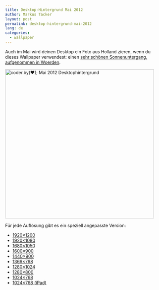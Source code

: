 ```yaml
---
title: Desktop-Hintergrund Mai 2012
author: Markus Tacker
layout: post
permalink: desktop-hintergrund-mai-2012
lang: de
categories:
  - wallpaper
---
```

Auch im Mai wird deinen Desktop ein Foto aus Holland zieren, wenn du dieses Wallpaper verwendest: einen [sehr schönen Sonnenuntergang, aufgenommen in Woerden][1].

[<img src="http://farm8.staticflickr.com/7097/6986672048_6dd9c09556.jpg" width="480" alt="coder.by(♥); Mai 2012 Desktophintergrund" />][2]

Für jede Auflösung gibt es ein speziell angepasste Version:

*   <a href="/uploads/2012/05/coderbyheart-wallpaper-2012-05-1920x1200.jpg" alt="coder.by(♥); Mai 2012 Desktophintergrund in 1920x1200">1920&#215;1200</a>
*   <a href="/uploads/2012/05/coderbyheart-wallpaper-2012-05-1920x1080.jpg" alt="coder.by(♥); Mai 2012 Desktophintergrund in 1920x1080">1920&#215;1080</a>
*   <a href="/uploads/2012/05/coderbyheart-wallpaper-2012-05-1680x1050.jpg" alt="coder.by(♥); Mai 2012 Desktophintergrund in 1680x1050">1680&#215;1050</a>
*   <a href="/uploads/2012/05/coderbyheart-wallpaper-2012-05-1600x900.jpg" alt="coder.by(♥); Mai 2012 Desktophintergrund in 1600x900">1600&#215;900</a>
*   <a href="/uploads/2012/05/coderbyheart-wallpaper-2012-05-1440x900.jpg" alt="coder.by(♥); Mai 2012 Desktophintergrund in 1440x900">1440&#215;900</a>
*   <a href="/uploads/2012/05/coderbyheart-wallpaper-2012-05-1366x768.jpg" alt="coder.by(♥); Mai 2012 Desktophintergrund in 1366x768">1366&#215;768</a>
*   <a href="/uploads/2012/05/coderbyheart-wallpaper-2012-05-1280x1024.jpg" alt="coder.by(♥); Mai 2012 Desktophintergrund in 1280x1024">1280&#215;1024</a>
*   <a href="/uploads/2012/05/coderbyheart-wallpaper-2012-05-1280x800.jpg" alt="coder.by(♥); Mai 2012 Desktophintergrund in 1280x800">1280&#215;800</a>
*   <a href="/uploads/2012/05/coderbyheart-wallpaper-2012-05-1024x768.jpg" alt="coder.by(♥); Mai 2012 Desktophintergrund in 1024x768">1024&#215;768</a>
*   <a href="/uploads/2012/05/coderbyheart-wallpaper-2012-05-1024x768-ipad.jpg" alt="coder.by(♥); Mai 2012 Desktophintergrund in 1024x768 für das iPad">1024&#215;768 (iPad)</a>

 [1]: http://www.flickr.com/photos/tacker/4356048645
 [2]: http://www.flickr.com/photos/tacker/6986672048/
